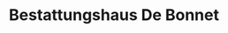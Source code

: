 ---
title: "Bestattungshaus De Bonnet"
url: /schesslitz/bestattungshaus-de-bonnet/
shop: Bestattungen
---